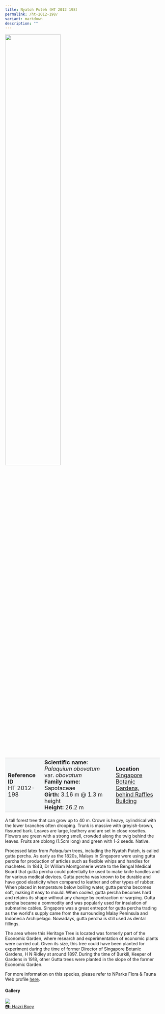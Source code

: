 ```yaml
---
title: Nyatoh Puteh (HT 2012 198)
permalink: /ht-2012-198/
variant: markdown
description: ""
---
```

<div class="isomer-image-wrapper">
<img style="width: 60%" src="/images/Heritage_trees_photos/palobo_ht2012-198-habit.jpg">
</div><table style="minWidth: 100px; font-size: 18px; background: #F4F6F7">
<tbody><tr>
<td rowspan="1" colspan="1">
<strong>Reference ID</strong>
<br>HT 2012-198
</td>
<td rowspan="1" colspan="1">
	<strong>Scientific name:</strong> <em>Palaquium obovatum</em> var. <em>obovatum</em>
<br><strong>Family name: </strong>Sapotaceae
<br><strong>Girth: </strong>3.16 m @ 1.3 m height
<br><strong>Height: </strong>26.2 m
</td>
<td rowspan="1" colspan="1">
<strong>Location</strong><a href="https://www.onemap.gov.sg/?lat=1.31659000000105&amp;lng=103.81774000000308">
 <br>Singapore Botanic Gardens,<br>behind Raffles Building</a>
</td>
</tr>
</tbody>
</table>
<p>A tall forest tree that can grow up to 40 m. Crown is heavy, cylindrical with the lower branches often drooping. Trunk is massive with greyish-brown, fissured bark. Leaves are large, leathery and are set in close rosettes. Flowers are green with a strong smell, crowded along the twig behind the leaves. Fruits are oblong (1.5cm long) and green with 1-2 seeds. Native. </p>
  
<p>Processed latex from <em>Palaquium</em> trees, including the Nyatoh Puteh, is called gutta percha. As early as the 1820s, Malays in Singapore were using gutta percha for production of articles such as flexible whips and handles for machetes. In 1843, Dr William Montgomerie wrote to the Bengal Medical Board that gutta percha could potentially be used to make knife handles and for various medical devices. Gutta percha was known to be durable and have good elasticity when compared to leather and other types of rubber. When placed in temperature below boiling water, gutta percha becomes soft, making it easy to mould. When cooled, gutta percha becomes hard and retains its shape without any change by contraction or warping. Gutta percha became a commodity and was popularly used for insulation of submarine cables. Singapore was a great entrepot for gutta percha trading as the world's supply came from the surrounding Malay Peninsula and Indonesia Archipelago. Nowadays, gutta percha is still used as dental fillings.</p>

<p>The area where this Heritage Tree is located was formerly part of the Economic Garden, where research and experimentation of economic plants were carried out. Given its size, this tree could have been planted for experiment during the time of former Director of Singapore Botanic Gardens, H N Ridley at around 1897. During the time of Burkill, Keeper of Gardens in 1918, other Gutta trees were planted in the slope of the former Economic Garden.</p>

<p>For more information on this species, please refer to NParks Flora &amp; Fauna Web profile <a href="https://www.nparks.gov.sg/florafaunaweb/flora/3/0/3048">here</a>.</p>

<h4><b>Gallery</b></h4>
<div class="isomer-card-grid">
<a href="/images/Heritage_trees_photos/palobo_ht2012-198-habit.jpg" class="isomer-card">
<div class="isomer-card-image">
<div class="isomer-image-wrapper"><img src="/images/Heritage_trees_photos/palobo_ht2012-198-habit.jpg"></div></div>
<div class="isomer-card-body"><div class="isomer-card-description">📷: Hazri Boey</div></div></a><br></div>